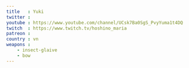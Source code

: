 ```yaml
---
title   : Yuki
twitter : 
youtube : https://www.youtube.com/channel/UCsk7Ba0SgS_PvyYuma1t4DQ
twitch  : https://www.twitch.tv/hoshino_maria
patreon : 
country : vn
weapons :
    - insect-glaive
    - bow
---
```


